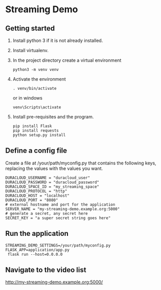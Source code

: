 # Streaming Demo

## Getting started

1. Install python 3 if it is not already installed.
2. Install virtualenv.
3. In the project directory create a virtual environment

    ```
    python3 -m venv venv
    ```
4. Activate the environment
    ```
    . venv/bin/activate
    ```
        
    or in windows
    
    ```
    venv\Scripts\activate
    ```

5. Install pre-requisites and the program.

    ```
    pip install Flask
    pip install requests
    python setup.py install
    ```

## Define a config file
Create a file at /your/path/myconfig.py that contains the following keys, 
replacing the values with the values you want.

```
DURACLOUD_USERNAME = "duracloud_user"
DURACLOUD_PASSWORD = "duracloud_password"
DURACLOUD_SPACE_ID = "my_streaming_space"
DURACLOUD_PROTOCOL = "http"
DURACLOUD_HOST = "localhost"
DURACLOUD_PORT = "8080"
# external hostname and port for the application
SERVER_NAME = "my-streaming-demo.example.org:5000"   
# generate a secret, any secret here
SECRET_KEY = "a super secret string goes here"
```
## Run the application
```
STREAMING_DEMO_SETTINGS=/your/path/myconfig.py FLASK_APP=application/app.py
 flask run --host=0.0.0.0
```

## Navigate to the video list
http://my-streaming-demo.example.org:5000/
